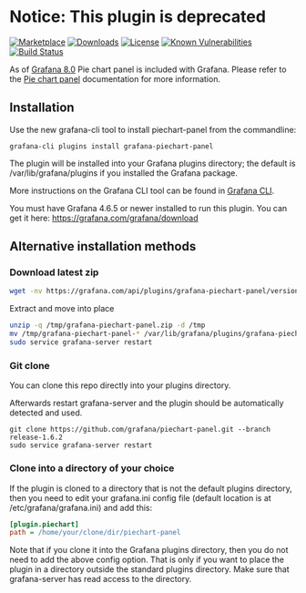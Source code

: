# **Notice:** This plugin is deprecated

[![Marketplace](https://img.shields.io/badge/dynamic/json?logo=grafana&color=F47A20&label=marketplace&prefix=v&query=%24.items%5B%3F%28%40.slug%20%3D%3D%20%22grafana-piechart-panel%22%29%5D.version&url=https%3A%2F%2Fgrafana.com%2Fapi%2Fplugins)](https://grafana.com/grafana/plugins/grafana-piechart-panel)
[![Downloads](https://img.shields.io/badge/dynamic/json?logo=grafana&color=F47A20&label=downloads&query=%24.items%5B%3F%28%40.slug%20%3D%3D%20%22grafana-piechart-panel%22%29%5D.downloads&url=https%3A%2F%2Fgrafana.com%2Fapi%2Fplugins)](https://grafana.com/grafana/plugins/grafana-piechart-panel)
[![License](https://img.shields.io/github/license/grafana/piechart-panel)](LICENSE)
[![Known Vulnerabilities](https://snyk.io/test/github/grafana/piechart-panel/badge.svg)](https://snyk.io/test/github/grafana/piechart-panel)
[![Build Status](https://drone.grafana.net/api/badges/grafana/piechart-panel/status.svg)](https://drone.grafana.net/grafana/piechart-panel)

As of [Grafana 8.0](https://grafana.com/docs/grafana/latest/whatsnew/whats-new-in-v8-0/#whats-new-in-grafana-v80) Pie chart panel is included with Grafana. Please refer to the [Pie chart panel](https://grafana.com/docs/grafana/latest/visualizations/pie-chart-panel/) documentation for more information.

## Installation

Use the new grafana-cli tool to install piechart-panel from the commandline:

```SHELL
grafana-cli plugins install grafana-piechart-panel
```

The plugin will be installed into your Grafana plugins directory; the default is /var/lib/grafana/plugins if you installed the Grafana package.

More instructions on the Grafana CLI tool can be found in [Grafana CLI](https://grafana.com/docs/grafana/latest/administration/cli/).

You must have Grafana 4.6.5 or newer installed to run this plugin. You can get it here: <https://grafana.com/grafana/download>

## Alternative installation methods

### Download latest zip

```BASH
wget -nv https://grafana.com/api/plugins/grafana-piechart-panel/versions/latest/download -O /tmp/grafana-piechart-panel.zip
```

Extract and move into place

```BASH
unzip -q /tmp/grafana-piechart-panel.zip -d /tmp
mv /tmp/grafana-piechart-panel-* /var/lib/grafana/plugins/grafana-piechart-panel
sudo service grafana-server restart
```

### Git clone

You can clone this repo directly into your plugins directory.

Afterwards restart grafana-server and the plugin should be automatically detected and used.

```SHELL
git clone https://github.com/grafana/piechart-panel.git --branch release-1.6.2
sudo service grafana-server restart
```

### Clone into a directory of your choice

If the plugin is cloned to a directory that is not the default plugins directory, then you need to edit your grafana.ini config file (default location is at /etc/grafana/grafana.ini) and add this:

```ini
[plugin.piechart]
path = /home/your/clone/dir/piechart-panel
```

Note that if you clone it into the Grafana plugins directory, then you do not need to add the above config option. That is only
if you want to place the plugin in a directory outside the standard plugins directory. Make sure that grafana-server
has read access to the directory.
